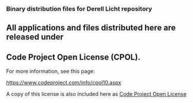 ### Binary distribution files for Derell Licht repository

## All applications and files distributed here are released under 
## Code Project Open License (CPOL).
For more information, see this page:
https://www.codeproject.com/info/cpol10.aspx

A copy of this license is also included here as 
[Code Project Open License](CPOL.htm)


